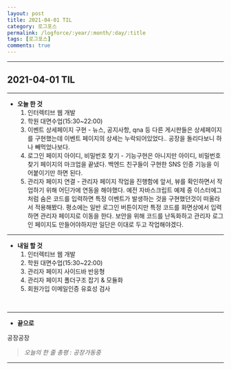 ```yaml
---
layout: post
title: 2021-04-01 TIL
category: 로그포스
permalink: /logforce/:year/:month/:day/:title
tags: [로그포스]
comments: true
---
```


---

## 2021-04-01 TIL

---

- **오늘 한 것**
  1. 인터렉티브 웹 개발
  2. 학원 대면수업(15:30~22:00)
  3. 이벤트 상세페이지 구현 - 뉴스, 공지사항, qna 등 다른 게시판들은 상세페이지를 구현했는데 이벤트 페이지의 상세는 누락되어있었다.. 공장을 돌리다보니 하나 빼먹었나보다. 
  4. 로그인 페이지 아이디, 비밀번호 찾기 - 기능구현은 아니지만 아이디, 비밀번호 찾기 페이지의 마크업을 끝냈다. 백엔드 친구들이 구현한 SNS 인증 기능을 이어붙이기만 하면 된다.
  5. 관리자 페이지 연결 - 관리자 페이지 작업을 진행함에 앞서, 뷰를 확인하면서 작업하기 위해 어딘가에 연동을 해야했다. 예전 자바스크립트 예제 중 이스터에그처럼 숨은 코드를 입력하면 특정 이벤트가 발생하는 것을 구현했던것이 떠올라서 적용해봤다. 평소에는 일반 로그인 버튼이지만 특정 코드를 화면상에서 입력하면 관리자 페이지로 이동을 한다. 보안을 위해 코드를 난독화하고 관리자 로그인 페이지도 만들어야하지만 일단은 이대로 두고 작업해야겠다.

---

- **내일 할 것**
  1. 인터렉티브 웹 개발
  2. 학원 대면수업(15:30~22:00)
  3. 관리자 페이지 사이드바 반응형
  4. 관리자 페이지 폴더구조 잡기 & 모듈화
  5. 회원가입 이메일인증 유효성 검사

<br>

---

- **끝으로**

공장공장

> _오늘의 한 줄 총평 : 공장가동중_

---
